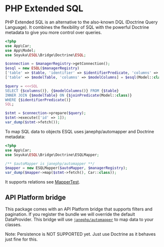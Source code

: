 # PHP Extended SQL

PHP Extended SQL is an alternative to the also-known DQL (Doctrine Query Language). It combines the flexibility of SQL with the powerful Doctrine metadata to give you more control over queries.

```php
<?php
use App\Car;
use App\Model;
use Soyuka\ESQL\Bridge\Doctrine\ESQL;

$connection = $managerRegistry->getConnection();
$esql = new ESQL($managerRegistry)
['table' => $table, 'identifier' => $identifierPredicate, 'columns' => $columns, 'join' => $joinPredicate] = $esql(Car::class);
['table' => $modelTable, 'columns' => $modelColumns] = $esql(Model::class);

$query = <<<SQL
SELECT {$columns()}, {$modelColumns()} FROM {$table} 
INNER JOIN {$modelTable} ON {$joinPredicate(Model::class)}
WHERE {$identifierPredicate()}
SQL;

$stmt = $connection->prepare($query);
$stmt->execute(['id' => 1]);
var_dump($stmt->fetch());
```

To map SQL data to objects ESQL uses janephp/automapper and Doctrine metadata:

```php
<?php
use App\Car;
use Soyuka\ESQL\Bridge\Doctrine\ESQLMapper;

/** $autoMapper is janephp/automapper **/
$mapper = new ESQLMapper($autoMapper, $managerRegistry);
var_dump($mapper->map($stmt->fetch(), Car::class));
```

It supports relations see [MapperTest](https://github.com/soyuka/esql/blob/main/tests/Mapper/MapperTest.php).

## API Platform bridge

This package comes with an API Platform bridge that supports filters and pagination. If you register the bundle we will override the default DataProvider. This bridge will use [`janephp/automapper`](https://github.com/janephp/automapper) to map data to your classes.

Note: Persistence is NOT SUPPORTED yet. Just use Doctrine as it behaves just fine for this.

